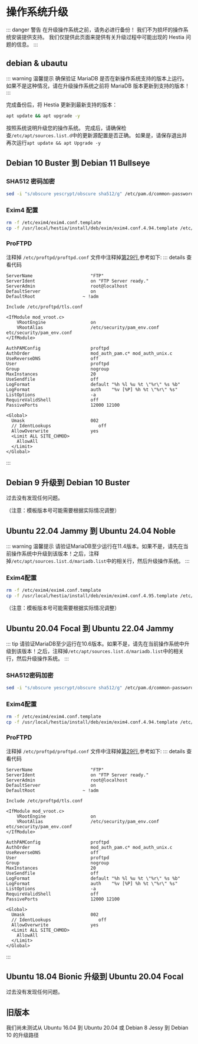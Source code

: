 # 操作系统升级

::: danger 警告
在升级操作系统之前，请务必进行备份！ 我们不为损坏的操作系统安装提供支持。 我们仅提供此页面来提供有关升级过程中可能出现的 Hestia 问题的信息。
:::

## debian & ubautu

::: warning 温馨提示
确保验证 MariaDB 是否在新操作系统支持的版本上运行。 如果不是这种情况，请在升级操作系统之前将 MariaDB 版本更新到支持的版本！
:::

完成备份后，将 Hestia 更新到最新支持的版本：

```bash
apt update && apt upgrade -y
```

按照系统说明升级您的操作系统。 完成后，请确保检查`/etc/apt/sources.list.d`中的更新源配置是否正确。 如果是，请保存退出并再次运行`apt update && apt Upgrade -y`

## Debian 10 Buster 到 Debian 11 Bullseye

### SHA512 密码加密

```bash
sed -i "s/obscure yescrypt/obscure sha512/g" /etc/pam.d/common-password
```

### Exim4 配置

```bash
rm -f /etc/exim4/exim4.conf.template
cp -f /usr/local/hestia/install/deb/exim/exim4.conf.4.94.template /etc/exim4/exim4.conf.template
```

### ProFTPD

注释掉 `/etc/proftpd/proftpd.conf` 文件中注释掉[第29行](https://gitee.com/mirrors_hestiacp/hestiacp/blob/main/install/deb/proftpd/proftpd.conf#L29),参考如下:
::: details 查看代码

```ts:line-numbers {29}
ServerName                      "FTP"
ServerIdent                     on "FTP Server ready."
ServerAdmin                     root@localhost
DefaultServer                   on
DefaultRoot                  ~ !adm

Include /etc/proftpd/tls.conf

<IfModule mod_vroot.c>
    VRootEngine                 on
    VRootAlias                  /etc/security/pam_env.conf etc/security/pam_env.conf
</IfModule>

AuthPAMConfig                   proftpd
AuthOrder                       mod_auth_pam.c* mod_auth_unix.c
UseReverseDNS                   off
User                            proftpd
Group                           nogroup
MaxInstances                    20
UseSendfile                     off
LogFormat                       default "%h %l %u %t \"%r\" %s %b"
LogFormat                       auth    "%v [%P] %h %t \"%r\" %s"
ListOptions                     -a
RequireValidShell               off
PassivePorts                    12000 12100

<Global>
  Umask                         002
  // IdentLookups                  off
  AllowOverwrite                yes
  <Limit ALL SITE_CHMOD>
    AllowAll
  </Limit>
</Global>
```

:::

## Debian 9 升级到 Debian 10 Buster

过去没有发现任何问题。

（注意：模板版本号可能需要根据实际情况调整）

## Ubuntu 22.04 Jammy 到 Ubuntu 24.04 Noble

::: warning 温馨提示
请验证MariaDB至少运行在11.4版本。如果不是，请先在当前操作系统中升级到该版本！之后，注释掉`/etc/apt/sources.list.d/mariadb.list`中的相关行，然后升级操作系统。
:::

### Exim4配置

```bash
rm -f /etc/exim4/exim4.conf.template
cp -f /usr/local/hestia/install/deb/exim/exim4.conf.4.95.template /etc/exim4/exim4.conf.template
```

（注意：模板版本号可能需要根据实际情况调整）

## Ubuntu 20.04 Focal 到 Ubuntu 22.04 Jammy

::: tip
请验证MariaDB至少运行在10.6版本。如果不是，请先在当前操作系统中升级到该版本！之后，注释掉`/etc/apt/sources.list.d/mariadb.list`中的相关行，然后升级操作系统。
:::

### SHA512密码加密

```bash
sed -i "s/obscure yescrypt/obscure sha512/g" /etc/pam.d/common-password
```

### Exim4配置

```bash
rm -f /etc/exim4/exim4.conf.template
cp -f /usr/local/hestia/install/deb/exim/exim4.conf.4.94.template /etc/exim4/exim4.conf.template
```

### ProFTPD

注释掉 `/etc/proftpd/proftpd.conf` 文件中注释掉[第29行](https://gitee.com/mirrors_hestiacp/hestiacp/blob/main/install/deb/proftpd/proftpd.conf#L29),参考如下:
::: details 查看代码

```ts:line-numbers {29}
ServerName                      "FTP"
ServerIdent                     on "FTP Server ready."
ServerAdmin                     root@localhost
DefaultServer                   on
DefaultRoot                  ~ !adm

Include /etc/proftpd/tls.conf

<IfModule mod_vroot.c>
    VRootEngine                 on
    VRootAlias                  /etc/security/pam_env.conf etc/security/pam_env.conf
</IfModule>

AuthPAMConfig                   proftpd
AuthOrder                       mod_auth_pam.c* mod_auth_unix.c
UseReverseDNS                   off
User                            proftpd
Group                           nogroup
MaxInstances                    20
UseSendfile                     off
LogFormat                       default "%h %l %u %t \"%r\" %s %b"
LogFormat                       auth    "%v [%P] %h %t \"%r\" %s"
ListOptions                     -a
RequireValidShell               off
PassivePorts                    12000 12100

<Global>
  Umask                         002
  // IdentLookups                  off
  AllowOverwrite                yes
  <Limit ALL SITE_CHMOD>
    AllowAll
  </Limit>
</Global>
```

:::

## Ubuntu 18.04 Bionic 升级到 Ubuntu 20.04 Focal

过去没有发现任何问题。

## 旧版本

我们尚未测试从 Ubuntu 16.04 到 Ubuntu 20.04 或 Debian 8 Jessy 到 Debian 10 的升级路径
